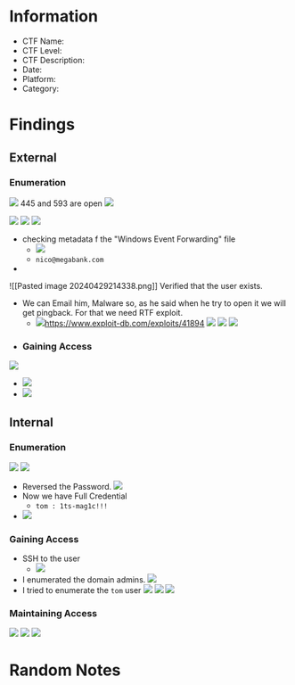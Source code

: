 # Information
- CTF Name: 
- CTF Level:
- CTF Description: 
- Date: 
- Platform: 
- Category: 

# Findings

## External
### Enumeration
![](https://i.imgur.com/f1DvqAI.png)
445 and 593 are open
![](https://i.imgur.com/2XXrsG2.png)

![](https://i.imgur.com/h6OpTKj.png)
![](https://i.imgur.com/lDJ7eU2.png)
![](https://i.imgur.com/jFqKKRO.png)
- checking metadata f the "Windows Event Forwarding" file
	- ![](https://i.imgur.com/GHUjDQ3.png)
	- `nico@megabank.com`
- <!--⚠️Imgur upload failed, check dev console-->
![[Pasted image 20240429214338.png]]
	Verified that the user exists.
- We can Email him, Malware so, as he said when he try to open it we will get pingback. For that we need RTF exploit.
	- ![](https://i.imgur.com/2S7K94C.png)https://www.exploit-db.com/exploits/41894
![](https://i.imgur.com/hwQ2mpM.png)
![](https://i.imgur.com/SiLy3OH.png)
![](https://i.imgur.com/TGsMuSD.png)
- ### Gaining Access
![](https://i.imgur.com/fEBa7y1.png)
- ![](https://i.imgur.com/T8EDygR.png)
- ![](https://i.imgur.com/2UNOKza.png)

## Internal
### Enumeration
![](https://i.imgur.com/mwTevJ0.png)
![](https://i.imgur.com/1je5OaM.png)
- Reversed the Password.
![](https://i.imgur.com/v4UDOsw.png)
- Now we have Full Credential
	- `tom : 1ts-mag1c!!! `
- ![](https://i.imgur.com/WrUR6Ax.png)
### Gaining Access
- SSH to the user
	- ![](https://i.imgur.com/xg3pX4w.png)
- I enumerated the domain admins.
![](https://i.imgur.com/1yTwiBh.png)
- I tried to enumerate the `tom` user
![](https://i.imgur.com/feX48zB.png)
![](https://i.imgur.com/zxDjpVi.png)
![](https://i.imgur.com/n98fZLa.png)

### Maintaining Access
![](https://i.imgur.com/Bvo3v5b.png)
![](https://i.imgur.com/RJmGyuT.png)
![](https://i.imgur.com/yZaueyK.png)


# Random Notes